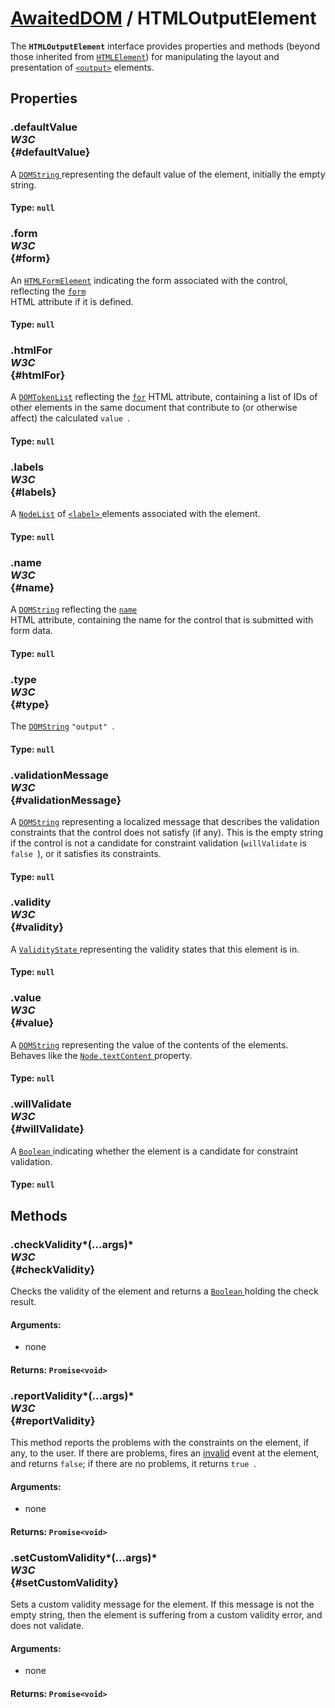 # [AwaitedDOM](/docs/basic-interfaces/awaited-dom) <span>/</span> HTMLOutputElement

<div class='overview'>The <strong><code>HTMLOutputElement</code></strong> interface provides properties and methods (beyond those inherited from <a href="/en-US/docs/Web/API/HTMLElement" title="The HTMLElement interface represents any HTML element. Some elements directly implement this interface, while others implement it via an interface that inherits it."><code>HTMLElement</code></a>) for manipulating the layout and presentation of <a href="/en-US/docs/Web/HTML/Element/output" title="The HTML Output element (<output>) is a container element into which a site or app can inject the results of a calculation or the outcome of a user action."><code>&lt;output&gt;</code></a> elements.</div>

## Properties

### .defaultValue <div class="specs"><i>W3C</i></div> {#defaultValue}

A&nbsp;<a href="/en-US/docs/Web/API/DOMString" title="DOMString is a UTF-16 String. As JavaScript already uses such strings, DOMString is mapped directly to a String."><code>DOMString</code>
</a> representing the default value of the element, initially the empty string.

#### **Type**: `null`

### .form <div class="specs"><i>W3C</i></div> {#form}

An <a href="/en-US/docs/Web/API/HTMLFormElement" title="The HTMLFormElement interface represents a <form> element in the DOM; it allows access to and in some cases modification of aspects of the form, as well as access to its component elements."><code>HTMLFormElement</code></a> indicating the form associated with the control, reflecting the <code><a href="/en-US/docs/Web/HTML/Element/output#attr-form">form</a>
</code> HTML attribute if it is defined.

#### **Type**: `null`

### .htmlFor <div class="specs"><i>W3C</i></div> {#htmlFor}

A <a href="/en-US/docs/Web/API/DOMTokenList" title="The DOMTokenList interface represents a set of space-separated tokens. Such a set is returned by Element.classList, HTMLLinkElement.relList, HTMLAnchorElement.relList, HTMLAreaElement.relList, HTMLIframeElement.sandbox, or HTMLOutputElement.htmlFor. It is indexed beginning with 0 as with JavaScript Array objects. DOMTokenList is always case-sensitive."><code>DOMTokenList</code></a> reflecting the <code><a href="/en-US/docs/Web/HTML/Element/output#attr-for">for</a></code> HTML attribute, containing a list of IDs of other elements in the same document that contribute to (or otherwise affect) the calculated <code>value
</code>.

#### **Type**: `null`

### .labels <div class="specs"><i>W3C</i></div> {#labels}

A <a href="/en-US/docs/Web/API/NodeList" title="NodeList objects are collections of nodes, usually returned by properties such as Node.childNodes and methods such as document.querySelectorAll()."><code>NodeList</code></a> of <a href="/en-US/docs/Web/HTML/Element/label" title="The HTML <label> element represents a caption for an item in a user interface."><code>&lt;label&gt;</code>
</a> elements associated with the element.

#### **Type**: `null`

### .name <div class="specs"><i>W3C</i></div> {#name}

A&nbsp;<a href="/en-US/docs/Web/API/DOMString" title="DOMString is a UTF-16 String. As JavaScript already uses such strings, DOMString is mapped directly to a String."><code>DOMString</code></a> reflecting the <code><a href="/en-US/docs/Web/HTML/Element/output#attr-name">name</a>
</code> HTML attribute, containing the name for the control that is submitted with form data.

#### **Type**: `null`

### .type <div class="specs"><i>W3C</i></div> {#type}

The <a href="/en-US/docs/Web/API/DOMString" title="DOMString is a UTF-16 String. As JavaScript already uses such strings, DOMString is mapped directly to a String."><code>DOMString</code></a> <code>"output"
</code>.

#### **Type**: `null`

### .validationMessage <div class="specs"><i>W3C</i></div> {#validationMessage}

A&nbsp;<a href="/en-US/docs/Web/API/DOMString" title="DOMString is a UTF-16 String. As JavaScript already uses such strings, DOMString is mapped directly to a String."><code>DOMString</code></a> representing a localized message that describes the validation constraints that the control does not satisfy (if any). This is the empty string if the control is not a candidate for constraint validation (<code>willValidate</code> is <code>false
</code>), or it satisfies its constraints.

#### **Type**: `null`

### .validity <div class="specs"><i>W3C</i></div> {#validity}

A&nbsp;<a href="/en-US/docs/Web/API/ValidityState" title="The ValidityState interface represents the validity states that an element can be in, with respect to constraint validation. Together, they help explain why an element's value fails to validate, if it's not valid."><code>ValidityState</code>
</a> representing the validity states that this element is in.

#### **Type**: `null`

### .value <div class="specs"><i>W3C</i></div> {#value}

A <a href="/en-US/docs/Web/API/DOMString" title="DOMString is a UTF-16 String. As JavaScript already uses such strings, DOMString is mapped directly to a String."><code>DOMString</code></a> representing the value of the contents of the elements. Behaves like the <a href="/en-US/docs/Web/API/Node/textContent" title="The textContent property of the Node interface represents the text content of the node and its descendants."><code>Node.textContent</code>
</a> property.

#### **Type**: `null`

### .willValidate <div class="specs"><i>W3C</i></div> {#willValidate}

A <a href="/en-US/docs/Web/API/Boolean" title="REDIRECT Boolean [en-US]"><code>Boolean</code>
</a> indicating whether the element is a candidate for constraint validation.

#### **Type**: `null`

## Methods

### .checkValidity*(...args)* <div class="specs"><i>W3C</i></div> {#checkValidity}

Checks the validity of the element and returns a <a href="/en-US/docs/Web/API/Boolean" title="REDIRECT Boolean [en-US]"><code>Boolean</code>
</a> holding the check result.

#### **Arguments**:


 - none

#### **Returns**: `Promise<void>`

### .reportValidity*(...args)* <div class="specs"><i>W3C</i></div> {#reportValidity}

This method reports the problems with the constraints on the element, if any, to the user. If there are problems, fires an <a href="/en-US/docs/Web/Events/invalid">invalid</a> event at the element, and returns <code>false</code>; if there are no problems, it returns <code>true
</code>.

#### **Arguments**:


 - none

#### **Returns**: `Promise<void>`

### .setCustomValidity*(...args)* <div class="specs"><i>W3C</i></div> {#setCustomValidity}

Sets a custom validity message for the element. If this message is not the empty string, then the element is suffering from a custom validity error, and does not validate.

#### **Arguments**:


 - none

#### **Returns**: `Promise<void>`
